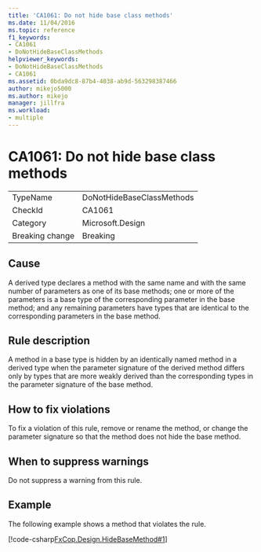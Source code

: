 ```yaml
---
title: 'CA1061: Do not hide base class methods'
ms.date: 11/04/2016
ms.topic: reference
f1_keywords:
- CA1061
- DoNotHideBaseClassMethods
helpviewer_keywords:
- DoNotHideBaseClassMethods
- CA1061
ms.assetid: 0bda9dc8-87b4-4038-ab9d-563298387466
author: mikejo5000
ms.author: mikejo
manager: jillfra
ms.workload:
- multiple
---
```

# CA1061: Do not hide base class methods

|||
|-|-|
|TypeName|DoNotHideBaseClassMethods|
|CheckId|CA1061|
|Category|Microsoft.Design|
|Breaking change|Breaking|

## Cause
A derived type declares a method with the same name and with the same number of parameters as one of its base methods; one or more of the parameters is a base type of the corresponding parameter in the base method; and any remaining parameters have types that are identical to the corresponding parameters in the base method.

## Rule description
A method in a base type is hidden by an identically named method in a derived type when the parameter signature of the derived method differs only by types that are more weakly derived than the corresponding types in the parameter signature of the base method.

## How to fix violations
To fix a violation of this rule, remove or rename the method, or change the parameter signature so that the method does not hide the base method.

## When to suppress warnings
Do not suppress a warning from this rule.

## Example
The following example shows a method that violates the rule.

[!code-csharp[FxCop.Design.HideBaseMethod#1](../code-quality/codesnippet/CSharp/ca1061-do-not-hide-base-class-methods_1.cs)]
